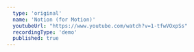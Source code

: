 ```yaml
---
  type: 'original'
  name: 'Notion (for Motion)'
  youtubeUrl: "https://www.youtube.com/watch?v=1-tfwVOxpSs"
  recordingType: 'demo'
  published: true
---
```

